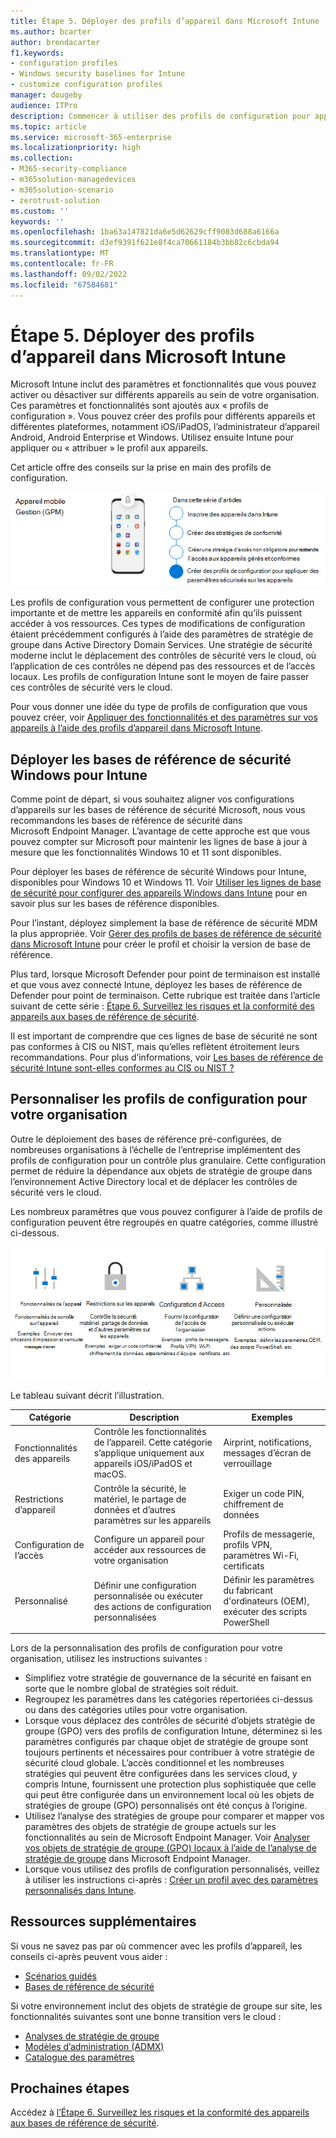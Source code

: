```yaml
---
title: Étape 5. Déployer des profils d’appareil dans Microsoft Intune
ms.author: bcarter
author: brendacarter
f1.keywords:
- configuration profiles
- Windows security baselines for Intune
- customize configuration profiles
manager: dougeby
audience: ITPro
description: Commencer à utiliser des profils de configuration pour appliquer des paramètres sécurisés sur des appareils utilisant Intune pour transférer ces contrôles de sécurité vers le cloud.
ms.topic: article
ms.service: microsoft-365-enterprise
ms.localizationpriority: high
ms.collection:
- M365-security-compliance
- m365solution-managedevices
- m365solution-scenario
- zerotrust-solution
ms.custom: ''
keywords: ''
ms.openlocfilehash: 1ba63a147821da6e5d62629cff9083d688a6166a
ms.sourcegitcommit: d3ef9391f621e8f4ca70661184b3bb82c6cbda94
ms.translationtype: MT
ms.contentlocale: fr-FR
ms.lasthandoff: 09/02/2022
ms.locfileid: "67584681"
---
```

# <a name="step-5-deploy-device-profiles-in-microsoft-intune"></a>Étape 5. Déployer des profils d’appareil dans Microsoft Intune

Microsoft Intune inclut des paramètres et fonctionnalités que vous pouvez activer ou désactiver sur différents appareils au sein de votre organisation. Ces paramètres et fonctionnalités sont ajoutés aux « profils de configuration ». Vous pouvez créer des profils pour différents appareils et différentes plateformes, notamment iOS/iPadOS, l’administrateur d’appareil Android, Android Enterprise et Windows. Utilisez ensuite Intune pour appliquer ou « attribuer » le profil aux appareils.

Cet article offre des conseils sur la prise en main des profils de configuration. 


![Étapes de gestion des appareils](../media/devices/intune-mdm-step-4.png#lightbox)

Les profils de configuration vous permettent de configurer une protection importante et de mettre les appareils en conformité afin qu’ils puissent accéder à vos ressources. Ces types de modifications de configuration étaient précédemment configurés à l’aide des paramètres de stratégie de groupe dans Active Directory Domain Services. Une stratégie de sécurité moderne inclut le déplacement des contrôles de sécurité vers le cloud, où l’application de ces contrôles ne dépend pas des ressources et de l’accès locaux. Les profils de configuration Intune sont le moyen de faire passer ces contrôles de sécurité vers le cloud. 

Pour vous donner une idée du type de profils de configuration que vous pouvez créer, voir [Appliquer des fonctionnalités et des paramètres sur vos appareils à l’aide des profils d’appareil dans Microsoft Intune](/mem/intune/configuration/device-profiles).

## <a name="deploy-windows-security-baselines-for-intune"></a>Déployer les bases de référence de sécurité Windows pour Intune

Comme point de départ, si vous souhaitez aligner vos configurations d’appareils sur les bases de référence de sécurité Microsoft, nous vous recommandons les bases de référence de sécurité dans Microsoft Endpoint Manager. L’avantage de cette approche est que vous pouvez compter sur Microsoft pour maintenir les lignes de base à jour à mesure que les fonctionnalités Windows 10 et 11 sont disponibles. 

Pour déployer les bases de référence de sécurité Windows pour Intune, disponibles pour Windows 10 et Windows 11. Voir [Utiliser les lignes de base de sécurité pour configurer des appareils Windows dans Intune](/mem/intune/protect/security-baselines) pour en savoir plus sur les bases de référence disponibles.

Pour l’instant, déployez simplement la base de référence de sécurité MDM la plus appropriée. Voir [Gérer des profils de bases de référence de sécurité dans Microsoft Intune](/mem/intune/protect/security-baselines-configure) pour créer le profil et choisir la version de base de référence.

Plus tard, lorsque Microsoft Defender pour point de terminaison est installé et que vous avez connecté Intune, déployez les bases de référence de Defender pour point de terminaison. Cette rubrique est traitée dans l’article suivant de cette série : [Étape 6. Surveillez les risques et la conformité des appareils aux bases de référence de sécurité](manage-devices-with-intune-monitor-risk.md).

Il est important de comprendre que ces lignes de base de sécurité ne sont pas conformes à CIS ou NIST, mais qu’elles reflètent étroitement leurs recommandations. Pour plus d’informations, voir [Les bases de référence de sécurité Intune sont-elles conformes au CIS ou NIST ?](/mem/intune/protect/security-baselines#are-the-intune-security-baselines-cis-or-nist-compliant)

## <a name="customize-configuration-profiles-for-your-organization"></a>Personnaliser les profils de configuration pour votre organisation

Outre le déploiement des bases de référence pré-configurées, de nombreuses organisations à l’échelle de l’entreprise implémentent des profils de configuration pour un contrôle plus granulaire. Cette configuration permet de réduire la dépendance aux objets de stratégie de groupe dans l’environnement Active Directory local et de déplacer les contrôles de sécurité vers le cloud. 

Les nombreux paramètres que vous pouvez configurer à l’aide de profils de configuration peuvent être regroupés en quatre catégories, comme illustré ci-dessous.

![Catégories de profil d’appareil Intune](../media/devices/intune-device-profile-categories.png#lightbox)

Le tableau suivant décrit l’illustration.

|Catégorie |Description |Exemples  |
|---------|---------|---------|
|Fonctionnalités des appareils     | Contrôle les fonctionnalités de l’appareil. Cette catégorie s’applique uniquement aux appareils iOS/iPadOS et macOS.        | Airprint, notifications, messages d’écran de verrouillage        |
|Restrictions d’appareil     | Contrôle la sécurité, le matériel, le partage de données et d’autres paramètres sur les appareils        | Exiger un code PIN, chiffrement de données        |
|Configuration de l’accès     |  Configure un appareil pour accéder aux ressources de votre organisation        | Profils de messagerie, profils VPN, paramètres Wi-Fi, certificats        |
|Personnalisé     | Définir une configuration personnalisée ou exécuter des actions de configuration personnalisées       | Définir les paramètres du fabricant d'ordinateurs (OEM), exécuter des scripts PowerShell        |
|    |         |         |

Lors de la personnalisation des profils de configuration pour votre organisation, utilisez les instructions suivantes :
- Simplifiez votre stratégie de gouvernance de la sécurité en faisant en sorte que le nombre global de stratégies soit réduit.
- Regroupez les paramètres dans les catégories répertoriées ci-dessus ou dans des catégories utiles pour votre organisation.
- Lorsque vous déplacez des contrôles de sécurité d’objets stratégie de groupe (GPO) vers des profils de configuration Intune, déterminez si les paramètres configurés par chaque objet de stratégie de groupe sont toujours pertinents et nécessaires pour contribuer à votre stratégie de sécurité cloud globale. L’accès conditionnel et les nombreuses stratégies qui peuvent être configurées dans les services cloud, y compris Intune, fournissent une protection plus sophistiquée que celle qui peut être configurée dans un environnement local où les objets de stratégies de groupe (GPO) personnalisés ont été conçus à l’origine.
- Utilisez l’analyse des stratégies de groupe pour comparer et mapper vos paramètres des objets de stratégie de groupe actuels sur les fonctionnalités au sein de Microsoft Endpoint Manager. Voir [Analyser vos objets de stratégie de groupe (GPO) locaux à l’aide de l’analyse de stratégie de groupe](/mem/intune/configuration/group-policy-analytics) dans Microsoft Endpoint Manager.
- Lorsque vous utilisez des profils de configuration personnalisés, veillez à utiliser les instructions ci-après : [Créer un profil avec des paramètres personnalisés dans Intune](/mem/intune/configuration/custom-settings-configure).

## <a name="additional-resources"></a>Ressources supplémentaires

Si vous ne savez pas par où commencer avec les profils d’appareil, les conseils ci-après peuvent vous aider :

- [Scénarios guidés](/mem/intune/fundamentals/guided-scenarios-overview) 
- [Bases de référence de sécurité](/mem/intune/protect/security-baselines)

Si votre environnement inclut des objets de stratégie de groupe sur site, les fonctionnalités suivantes sont une bonne transition vers le cloud :

- [Analyses de stratégie de groupe](/mem/intune/configuration/group-policy-analytics)
- [Modèles d’administration (ADMX)](/mem/intune/configuration/administrative-templates-windows)
- [Catalogue des paramètres](/mem/intune/configuration/settings-catalog)


## <a name="next-steps"></a>Prochaines étapes
Accédez à [l’Étape 6. Surveillez les risques et la conformité des appareils aux bases de référence de sécurité](manage-devices-with-intune-monitor-risk.md).
